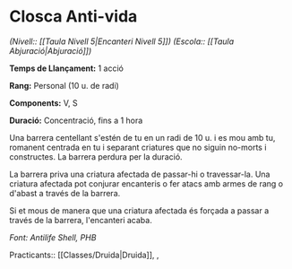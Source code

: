 # Closca Anti-vida

*(Nivell:: [[Taula Nivell 5|Encanteri Nivell 5]]) (Escola:: [[Taula Abjuració|Abjuració]])*

**Temps de Llançament:** 1 acció

**Rang:** Personal (10 u. de radi)

**Components:** V, S

**Duració:** Concentració, fins a 1 hora

Una barrera centellant s'estén de tu en un radi de 10 u. i es mou amb tu, romanent centrada en tu i separant criatures que no siguin no-morts i constructes. La barrera perdura per la duració.

La barrera priva una criatura afectada de passar-hi o travessar-la. Una criatura afectada pot conjurar encanteris o fer atacs amb armes de rang o d'abast a través de la barrera.

Si et mous de manera que una criatura afectada és forçada a passar a través de la barrera, l'encanteri acaba.


*Font: Antilife Shell, PHB*



Practicants::  [[Classes/Druida|Druida]], ,